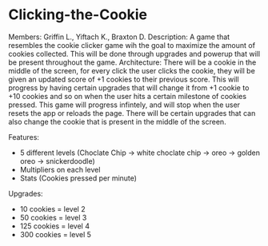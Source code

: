 # Clicking-the-Cookie
Members: Griffin L., Yiftach K., Braxton D.
Description: A game that resembles the cookie clicker game wih the goal to maximize the amount of cookies collected. This will be done through upgrades and powerup that will be present throughout the game. 
Architecture: There will be a cookie in the middle of the screen, for every click the user clicks the cookie, they will be given an updated score of +1 cookies to their previous score. This will progress by having certain upgrades that will change it from +1 cookie to +10 cookies and so on when the user hits a certain milestone of cookies pressed. This game will progress infintely, and will stop when the user resets the app or reloads the page. There will be certain upgrades that can also change the cookie that is present in the middle of the screen.

Features: 
- 5 different levels (Choclate Chip -> white choclate chip -> oreo -> golden oreo -> snickerdoodle)
- Multipliers on each level
- Stats (Cookies pressed per minute)

Upgrades: 
- 10 cookies = level 2
- 50 cookies = level 3
- 125 cookies = level 4
- 300 cookies = level 5
